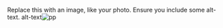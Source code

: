Replace this with an image, like your photo. Ensure you include some alt-text.
alt-text![pp](https://user-images.githubusercontent.com/89764663/131293479-15b80ce1-b680-4214-89ec-8fcfc956c8f4.jpg)
